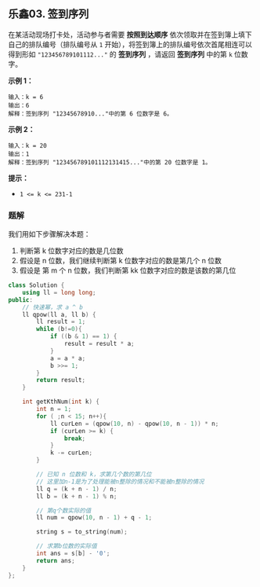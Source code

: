 ## 乐鑫03. 签到序列

在某活动现场打卡处，活动参与者需要 **按照到达顺序** 依次领取并在签到簿上填下自己的排队编号（排队编号从 `1` 开始），将签到簿上的排队编号依次首尾相连可以得到形如 `"123456789101112..."` 的 **签到序列** ，请返回 **签到序列** 中的第 `k` 位数字。

**示例 1：**

```
输入：k = 6
输出：6
解释：签到序列 "12345678910..."中的第 6 位数字是 6。
```

**示例 2：**

```
输入：k = 20
输出：1
解释：签到序列 "123456789101112131415..."中的第 20 位数字是 1。
```

**提示：**

- `1 <= k <= 231-1`

### 题解

我们用如下步骤解决本题：

1. 判断第 k 位数字对应的数是几位数
2. 假设是 n 位数，我们继续判断第 k 位数字对应的数是第几个 n 位数
3. 假设是 第 m 个 n 位数，我们判断第 kk 位数字对应的数是该数的第几位

```c++
class Solution {
    using ll = long long;
public:
    // 快速幂，求 a ^ b
    ll qpow(ll a, ll b) {
        ll result = 1;
        while (b!=0){
            if ((b & 1) == 1) {
                result = result * a;
            }
            a = a * a;
            b >>= 1;
        }
        return result;
    }

    int getKthNum(int k) {
        int n = 1;
        for ( ;n < 15; n++){
            ll curLen = (qpow(10, n) - qpow(10, n - 1)) * n;
            if (curLen >= k) {
                break;
            }
            k -= curLen;
        }

        // 已知 n 位数和 k，求第几个数的第几位
        // 这里加n-1是为了处理能被n整除的情况和不能被n整除的情况
        ll q = (k + n - 1) / n;
        ll b = (k + n - 1) % n;

        // 第q个数实际的值
        ll num = qpow(10, n - 1) + q - 1;

        string s = to_string(num);

        // 求第b位数的实际值
        int ans = s[b] - '0';
        return ans;
    }
};
```

